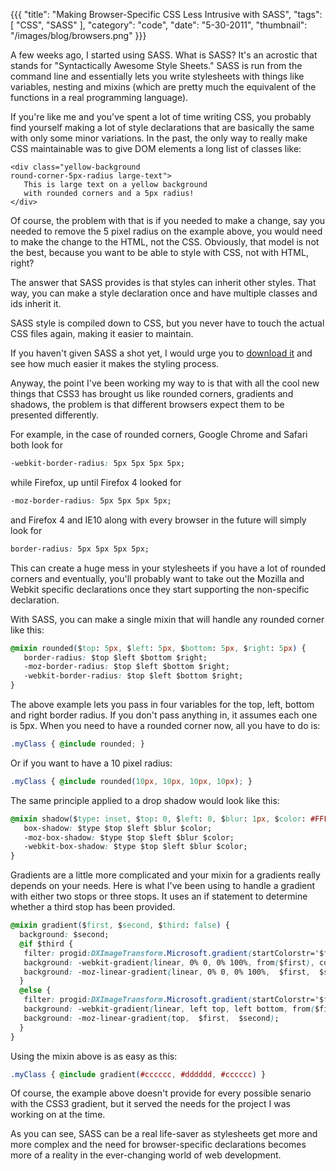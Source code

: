 {{{
    "title": "Making Browser-Specific CSS Less Intrusive with SASS",
    "tags": [ "CSS", "SASS" ],
    "category": "code",
    "date": "5-30-2011",
    "thumbnail": "/images/blog/browsers.png"
}}}

A few weeks ago, I started using SASS.  What is SASS?  It's an acrostic that stands for "Syntactically Awesome Style Sheets."  SASS is run from the command line and essentially lets you write stylesheets with things like variables, nesting and mixins (which are pretty much the equivalent of the functions in a real programming language).  

If you're like me and you've spent a lot of time writing CSS, you probably find yourself making a lot of style declarations that are basically the same with only some minor variations.  In the past, the only way to really make CSS maintainable was to give DOM elements a long list of classes like:

```html4strict
<div class="yellow-background 
round-corner-5px-radius large-text"> 
   This is large text on a yellow background 
   with rounded corners and a 5px radius! 
</div>
```

Of course, the problem with that is if you needed to make a change, say you needed to remove the 5 pixel radius on the example above, you would need to make the change to the HTML, not the CSS.  Obviously, that model is not the best, because you want to be able to style with CSS, not with HTML, right?

The answer that SASS provides is that styles can inherit other styles.  That way, you can make a style declaration once and have multiple classes and ids inherit it.

SASS style is compiled down to CSS, but you never have to touch the actual CSS files again, making it easier to maintain.

If you haven't given SASS a shot yet, I would urge you to [download it](http://sass-lang.com) and see how much easier it makes the styling process.

Anyway, the point I've been working my way to is that with all the cool new things that CSS3 has brought us like rounded corners, gradients and shadows, the problem is that different browsers expect them to be presented differently.

For example, in the case of rounded corners, Google Chrome and Safari both look for

```css
-webkit-border-radius: 5px 5px 5px 5px;
```

while Firefox, up until Firefox 4 looked for

```css
-moz-border-radius: 5px 5px 5px 5px;
```

and Firefox 4 and IE10 along with every browser in the future will simply look for 

```css
border-radius: 5px 5px 5px 5px;
```

This can create a huge mess in your stylesheets if you have a lot of rounded corners and eventually, you'll probably want to take out the Mozilla and Webkit specific declarations once they start supporting the non-specific declaration.

With SASS, you can make a single mixin that will handle any rounded corner like this:

```css
@mixin rounded($top: 5px, $left: 5px, $bottom: 5px, $right: 5px) {
   border-radius: $top $left $bottom $right;
   -moz-border-radius: $top $left $bottom $right;
   -webkit-border-radius: $top $left $bottom $right;
}
```

The above example lets you pass in four variables for the top, left, bottom and right border radius.  If you don't pass anything in, it assumes each one is 5px.   When you need to have a rounded corner now, all you have to do is:

```css
.myClass { @include rounded; }
```

Or if you want to have a 10 pixel radius:

```css
.myClass { @include rounded(10px, 10px, 10px, 10px); }
```

The same principle applied to a drop shadow would look like this:

```css
@mixin shadow($type: inset, $top: 0, $left: 0, $blur: 1px, $color: #FFFFFF) {
   box-shadow: $type $top $left $blur $color;
   -moz-box-shadow: $type $top $left $blur $color;
   -webkit-box-shadow: $type $top $left $blur $color;
}
```

Gradients are a little more complicated and your mixin for a gradients really depends on your needs.  Here is what I've been using to handle a gradient with either two stops or three stops.  It uses an if statement to determine whether a third stop has been provided.

```css
@mixin gradient($first, $second, $third: false) {
  background: $second;
  @if $third {
   filter: progid:DXImageTransform.Microsoft.gradient(startColorstr='$first', endColorstr='$second');
   background: -webkit-gradient(linear, 0% 0, 0% 100%, from($first), color-stop(0.5, $second), to($third));
   background: -moz-linear-gradient(linear, 0% 0, 0% 100%,  $first,  $second, $third);
  }
  @else {
   filter: progid:DXImageTransform.Microsoft.gradient(startColorstr='$first', endColorstr='$second');
   background: -webkit-gradient(linear, left top, left bottom, from($first), to($second));
   background: -moz-linear-gradient(top,  $first,  $second);
  }
}
```

Using the mixin above is as easy as this:

```css
.myClass { @include gradient(#cccccc, #dddddd, #cccccc) }
```

Of course, the example above doesn't provide for every possible senario with the CSS3 gradient, but it served the needs for the project I was working on at the time.

As you can see, SASS can be a real life-saver as stylesheets get more and more complex and the need for browser-specific declarations becomes more of a reality in the ever-changing world of web development.